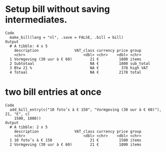 # Setup bill without saving intermediates.

    Code
      make_bill(lang = "nl", .save = FALSE, .bill = bill)
    Output
      # A tibble: 4 x 5
        description                VAT_class currency price group    
        <chr>                          <dbl> <chr>    <dbl> <chr>    
      1 Vormgeving (30 uur à € 60)        21 €         1800 items    
      2 Subtotaal                         NA €         1800 sub_total
      3 Btw 21 %                          NA €          378 high VAT 
      4 Totaal                            NA €         2178 total    

# two bill entries at once

    Code
      add_bill_entry(c("10 foto’s à € 150", "Vormgeving (30 uur à € 60)"), 21, "€", c(
        1500, 1800))
    Output
      # A tibble: 2 x 5
        description                VAT_class currency price group
        <chr>                          <dbl> <chr>    <dbl> <chr>
      1 10 foto’s à € 150                 21 €         1500 items
      2 Vormgeving (30 uur à € 60)        21 €         1800 items

